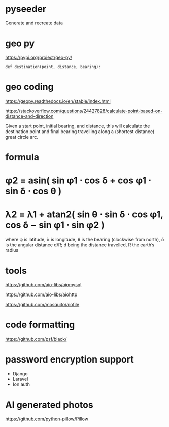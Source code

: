 # pyseeder
Generate and recreate data

# geo py

https://pypi.org/project/geo-py/

`def destination(point, distance, bearing):`

# geo coding

https://geopy.readthedocs.io/en/stable/index.html

https://stackoverflow.com/questions/24427828/calculate-point-based-on-distance-and-direction

Given a start point, initial bearing, and distance, this will calculate the destina­tion point and final bearing travelling along a (shortest distance) great circle arc.

# formula

# φ2 = asin( sin φ1 ⋅ cos δ + cos φ1 ⋅ sin δ ⋅ cos θ )
# λ2 = λ1 + atan2( sin θ ⋅ sin δ ⋅ cos φ1, cos δ − sin φ1 ⋅ sin φ2 )


where	φ is latitude, λ is longitude, θ is the bearing (clockwise from north), δ is the angular distance d/R; d being the distance travelled, R the earth’s radius

# tools

https://github.com/aio-libs/aiomysql

https://github.com/aio-libs/aiohttp

https://github.com/mosquito/aiofile

# code formatting 

https://github.com/psf/black/

# password encryption support

- Django
- Laravel
- Ion auth

# AI generated photos

https://github.com/python-pillow/Pillow


